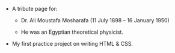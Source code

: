 - A tribute page for: 

	- Dr. Ali Moustafa Mosharafa (11 July 1898 – 16 January 1950)

	- He was an Egyptian theoretical physicist.


- My first practice project on writing HTML & CSS.
